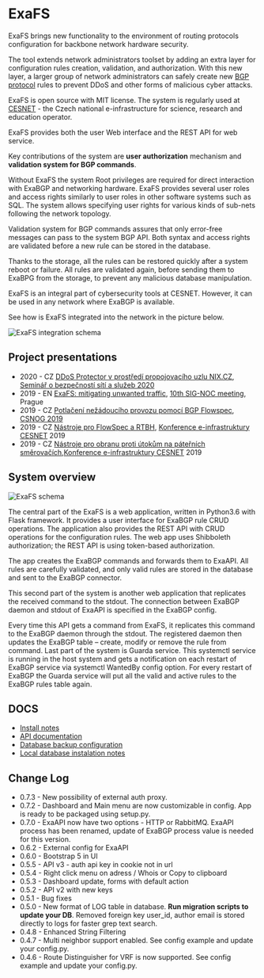 # ExaFS
ExaFS brings new functionality to the environment of routing protocols configuration for backbone network hardware security. 

The tool extends network administrators toolset by adding an extra layer for configuration rules creation, validation, and authorization. With this new layer, a larger group of network administrators can safely create new
 [BGP protocol](https://github.com/Exa-Networks/exabgp) rules to prevent DDoS and other forms of malicious cyber attacks. 

ExaFS is open source with MIT license. The system is regularly used at [CESNET](https://www.cesnet.cz/) - the Czech national e-infrastructure for science, research and education operator.

ExaFS provides both the user Web interface and the REST API for web service. 

Key contributions of the system are **user authorization** mechanism and **validation system for BGP commands**.

Without ExaFS the system Root privileges are required for direct interaction with ExaBGP and networking hardware. ExaFS provides several user roles and access rights similarly to user roles in other software systems such as SQL. The system allows specifying user rights for various kinds of sub-nets following the network topology.

Validation system for BGP commands assures that only error-free messages can pass to the system BGP API. Both syntax and access rights are validated before a new rule can be stored in the database.

Thanks to the storage, all the rules can be restored quickly after a system reboot or failure. All rules are validated again, before sending them to ExaBPG from the storage, to prevent any malicious database manipulation.

ExaFS is an integral part of cybersecurity tools at CESNET. However, it can be used in any network where ExaBGP is available.

See how is ExaFS integrated into the network in the picture below. 


![ExaFS integration schema](./docs/schema.png)

## Project presentations

* 2020 - CZ [DDoS Protector v prostředí propojovacího uzlu NIX.CZ](https://www.cesnet.cz/wp-content/uploads/2020/02/DDP_v_NIX.pdf), [Seminář o bezpečností sítí a služeb 2020](https://www.cesnet.cz/akce/bss20/)
* 2019 - EN [ExaFS: mitigating unwanted traffic](https://xn--ondej-kcb.caletka.cz/dl/slidy/20191113-SIGNOC-ExaFS.pdf), [10th SIG-NOC meeting](https://wiki.geant.org/display/SIGNOC/10th+SIG-NOC+meeting), Prague
* 2019 - CZ [Potlačení nežádoucího provozu pomocí BGP Flowspec](https://indico.csnog.eu/event/6/contributions/64/attachments/35/61/CESNET-FlowSpec-CSNOG.pdf), [CSNOG 2019](https://indico.csnog.eu/event/6/overview) 
* 2019 - CZ [Nástroje pro FlowSpec a RTBH](https://konference.cesnet.cz/prezentace2019/sal1/3_Adamec.pdf), [Konference e-infrastruktury CESNET](https://konference.cesnet.cz/) 2019
* 2019 - CZ [Nástroje pro obranu proti útokům na páteřních směrovačích](https://konference.cesnet.cz/prezentace2019/sal1/3_Verich.pdf),[Konference e-infrastruktury CESNET](https://konference.cesnet.cz/) 2019


## System overview

![ExaFS schema](./docs/app_schema_en.png)

The central part of the ExaFS is a web application, written in Python3.6 with Flask framework. It provides a user interface for ExaBGP rule CRUD operations. The application also provides the REST API with CRUD operations for the configuration rules. The web app uses Shibboleth authorization; the REST API is using token-based authorization. 

The app creates the ExaBGP commands and forwards them to ExaAPI. All rules are carefully validated, and only valid rules are stored in the database and sent to the ExaBGP connector.
 
This second part of the system is another web application that replicates the received command to the stdout. The connection between ExaBGP daemon and stdout of ExaAPI is specified in the ExaBGP config. 
 
Every time this API gets a command from ExaFS, it replicates this command to the ExaBGP daemon through the stdout. The registered daemon then updates the ExaBGP table – create, modify or remove the rule from command.
Last part of the system is Guarda service. This systemctl service is running in the host system and gets a notification on each restart of ExaBGP service via systemctl WantedBy config option. For every restart of ExaBGP the Guarda service will put all the valid and active rules to the ExaBGP rules table again.

## DOCS
* [Install notes](./docs/INSTALL.md)
* [API documentation ](https://exafs.docs.apiary.io/#)
* [Database backup configuration](./docs/DB_BACKUP.md)
* [Local database instalation notes](./docs/DB_LOCAL.md)

## Change Log
- 0.7.3 - New possibility of external auth proxy. 
- 0.7.2 - Dashboard and Main menu are now customizable in config. App is ready to be packaged using setup.py.
- 0.7.0 - ExaAPI now have two options - HTTP or RabbitMQ. ExaAPI process has been renamed, update of ExaBGP process value is needed for this version.
- 0.6.2 - External config for ExaAPI 
- 0.6.0 - Bootstrap 5 in UI
- 0.5.5 - API v3 - auth api key in cookie not in url
- 0.5.4 - Right click menu on adress / Whois or Copy to clipboard
- 0.5.3 - Dashboard update, forms with default action
- 0.5.2 - API v2 with new keys 
- 0.5.1 - Bug fixes
- 0.5.0 - New format of LOG table in database. **Run migration scripts to update your DB**. Removed foreign key user_id, author email is stored directly to logs for faster grep text search.
- 0.4.8 - Enhanced String Filtering
- 0.4.7 - Multi neighbor support enabled. See config example and update your config.py. 
- 0.4.6 - Route Distinguisher for VRF is now supported. See config example and update your config.py. 
